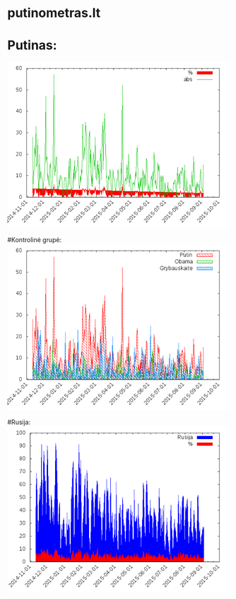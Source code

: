 putinometras.lt
===============

# Putinas:
![Putinas](g.png "Putinas")

#Kontrolinė grupė:
![Kontrolinė grupė](g1.png "Kontrolinė grupė")

#Rusija:
![Rusija](g2.png "Rusija")
